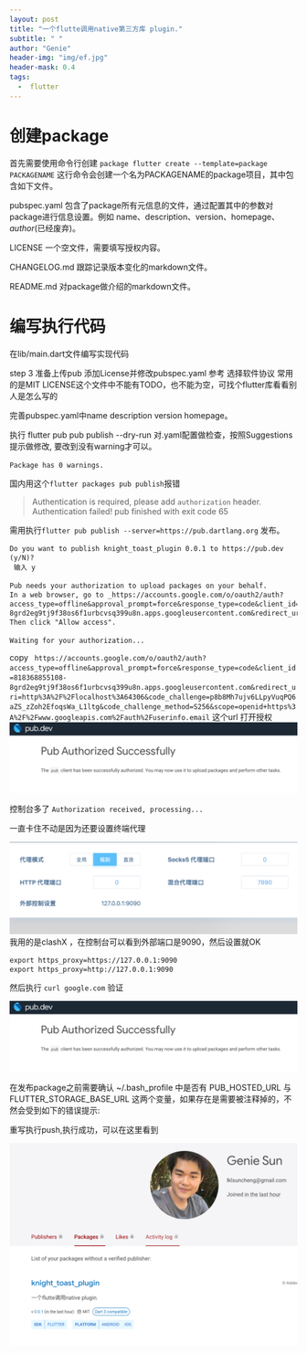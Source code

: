 ```yaml
---
layout: post
title: "一个flutte调用native第三方库 plugin."
subtitle: " "
author: "Genie"
header-img: "img/ef.jpg"
header-mask: 0.4
tags:
  -  flutter
---
```


# 创建package
首先需要使用命令行创建 ```package flutter create --template=package PACKAGENAME```
这行命令会创建一个名为PACKAGENAME的package项目，其中包含如下文件。

pubspec.yaml
包含了package所有元信息的文件，通过配置其中的参数对package进行信息设置。例如 name、description、version、homepage、_author_(已经废弃)。

LICENSE
一个空文件，需要填写授权内容。

CHANGELOG.md
跟踪记录版本变化的markdown文件。

README.md
对package做介绍的markdown文件。

# 编写执行代码
在lib/main.dart文件编写实现代码

step 3 准备上传pub
添加License并修改pubspec.yaml 参考 选择软件协议 常用的是MIT
LICENSE这个文件中不能有TODO，也不能为空，可找个flutter库看看别人是怎么写的


完善pubspec.yaml中name description version homepage。

执行 flutter pub pub publish --dry-run 对.yaml配置做检查，按照Suggestions提示做修改, 要改到没有warning才可以。

`Package has 0 warnings.
`

国内用这个```flutter packages pub publish```报错
> Authentication is required, please add `authorization` header.
Authentication failed!
pub finished with exit code 65

需用执行``` flutter pub publish --server=https://pub.dartlang.org ``` 发布。

``` 
Do you want to publish knight_toast_plugin 0.0.1 to https://pub.dev (y/N)?
 输入 y
 
Pub needs your authorization to upload packages on your behalf.
In a web browser, go to _https://accounts.google.com/o/oauth2/auth?access_type=offline&approval_prompt=force&response_type=code&client_id=818368855108-8grd2eg9tj9f38os6f1urbcvsq399u8n.apps.googleusercontent.com&redirect_uri=http%3A%2F%2Flocalhost%3A64306&code_challenge=p8b8Mh7ujv6LLpyVuqPQ6aZS_zZoh2EfoqsWa_L1ltg&code_challenge_method=S256&scope=openid+https%3A%2F%2Fwww.googleapis.com%2Fauth%2Fuserinfo.email_
Then click "Allow access".

Waiting for your authorization...

```

copy 
` https://accounts.google.com/o/oauth2/auth?access_type=offline&approval_prompt=force&response_type=code&client_id=818368855108-8grd2eg9tj9f38os6f1urbcvsq399u8n.apps.googleusercontent.com&redirect_uri=http%3A%2F%2Flocalhost%3A64306&code_challenge=p8b8Mh7ujv6LLpyVuqPQ6aZS_zZoh2EfoqsWa_L1ltg&code_challenge_method=S256&scope=openid+https%3A%2F%2Fwww.googleapis.com%2Fauth%2Fuserinfo.email` 这个url 打开授权
![1](/img/flutter-navite/WX20230324-105644@2x.png)

控制台多了
`Authorization received, processing...`

一直卡住不动是因为还要设置终端代理

![1](/img/flutter-navite/WX20230324-111227@2x.png)
我用的是clashX ，在控制台可以看到外部端口是9090，然后设置就OK

```
export https_proxy=https://127.0.0.1:9090
export https_proxy=http://127.0.0.1:9090
```
然后执行 `curl google.com` 验证

![2](/img/flutter-navite/WX20230324-105644@2x.png)

在发布package之前需要确认 ~/.bash_profile 中是否有 PUB_HOSTED_URL 与 FLUTTER_STORAGE_BASE_URL 这两个变量，如果存在是需要被注释掉的，不然会受到如下的错误提示:

重写执行push,执行成功，可以在这里看到

![2](/img/flutter-navite/WX20230324-105700@2x.png)



